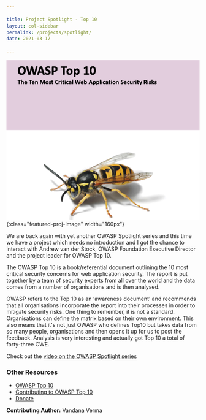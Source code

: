 ```yaml
---

title: Project Spotlight - Top 10
layout: col-sidebar
permalink: /projects/spotlight/
date: 2021-03-17

---
```


<!-- For the front matter, above, change the title and the date (not the layout or permalink) -->

<!-- replace the logo with a logo for the featured project which should be uploaded to /assets/images/content/ 
     leave everything else the same
-->

![Top 10 Logo](/assets/images/content/featured_project_t10.png){:class="featured-proj-image" width="160px"}

<!-- Change the content below to what you want -->

We are back again with yet another OWASP Spotlight series and this time we have a project which needs no introduction and I got the chance to interact with Andrew van der Stock, OWASP Foundation Executive Director and the project leader for OWASP Top 10.

The OWASP Top 10 is a book/referential document outlining the 10 most critical security concerns for web application security. The report is put together by a team of security experts from all over the world and the data comes from a number of organisations and is then analysed.

OWASP refers to the Top 10 as an ‘awareness document’ and recommends that all organisations incorporate the report into their processes in order to mitigate security risks. One thing to remember, it is not a standard. Organisations can define the matrix based on their own environment. This also means that it's not just OWASP who defines Top10 but takes data from so many people, organisations and then opens it up for us to post the feedback. Analysis is very interesting and actually got Top 10 a total of forty-three CWE.

Check out the [video on the OWASP Spotlight series](https://www.youtube.com/watch?v=RMkoIrpz8ug)

### Other Resources
* [OWASP Top 10](/www-project-top-ten/)
* [Contributing to OWASP Top 10](https://github.com/OWASP/Top10/)
* [Donate](/donate/)



**Contributing Author:** Vandana Verma
